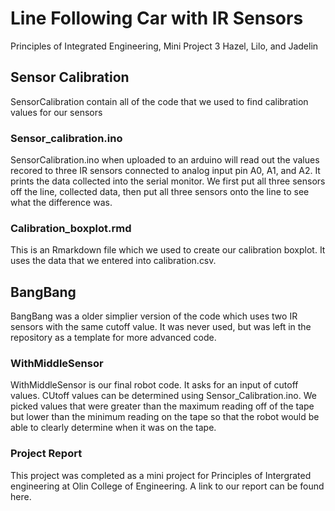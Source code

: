 # Line Following Car with IR Sensors
Principles of Integrated Engineering, Mini Project 3
Hazel, Lilo, and Jadelin

## Sensor Calibration 
SensorCalibration contain all of the code that we used to find calibration values for our sensors

### Sensor_calibration.ino 
SensorCalibration.ino when uploaded to an arduino will read out the values recored to three IR sensors connected to analog input pin A0, A1, and A2. It prints the data collected into the serial monitor. We first put all three sensors off the line, collected data, then put all three sensors onto the line to see what the difference was. 

### Calibration_boxplot.rmd 
This is an Rmarkdown file which we used to create our calibration boxplot. It uses the data that we entered into calibration.csv. 

## BangBang
BangBang was a older simplier version of the code which uses two IR sensors with the same cutoff value. It was never used, but was left in the repository as a template for more advanced code.

### WithMiddleSensor 
WithMiddleSensor is our final robot code. It asks for an input of cutoff values. CUtoff values can be determined using Sensor_Calibration.ino. We picked values that were greater than the maximum reading off of the tape but lower than the minimum reading on the tape so that the robot would be able to clearly determine when it was on the tape.

### Project Report
This project was completed as a mini project for Principles of Intergrated engineering at Olin College of Engineering. A link to our report can be found here. 

